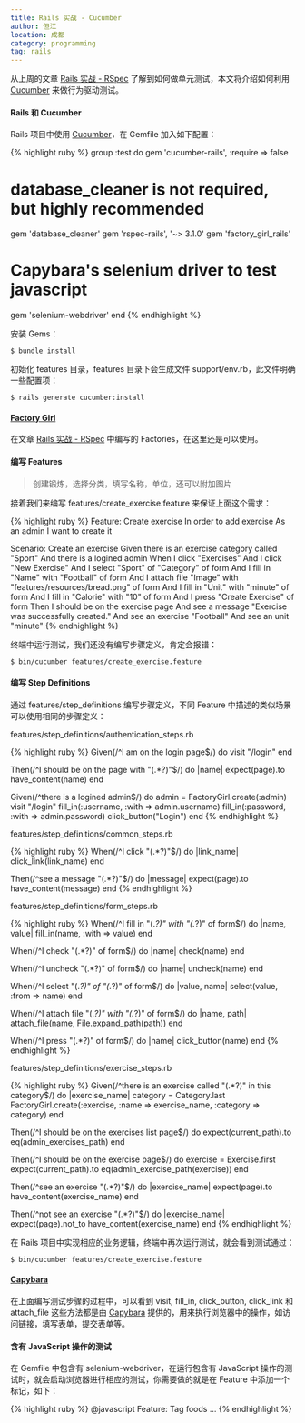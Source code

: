 ```yaml
---
title: Rails 实战 - Cucumber
author: 但江
location: 成都
category: programming
tag: rails
---
```


从上周的文章 [Rails 实战 - RSpec][1] 了解到如何做单元测试，本文将介绍如何利用 [Cucumber][2] 来做行为驱动测试。

#### Rails 和 Cucumber

Rails 项目中使用 [Cucumber][2]，在 Gemfile 加入如下配置：

{% highlight ruby %}
group :test do
  gem 'cucumber-rails', :require => false
  # database_cleaner is not required, but highly recommended
  gem 'database_cleaner'
  gem 'rspec-rails', '~> 3.1.0'
  gem 'factory_girl_rails'
  # Capybara's selenium driver to test javascript
  gem 'selenium-webdriver'
end
{% endhighlight %}

安装 Gems：

	$ bundle install

初始化 features 目录，features 目录下会生成文件 support/env.rb，此文件明确一些配置项：

	$ rails generate cucumber:install

#### [Factory Girl][3]

在文章 [Rails 实战 - RSpec][1] 中编写的 Factories，在这里还是可以使用。

#### 编写 Features

> 创建锻炼，选择分类，填写名称，单位，还可以附加图片

接着我们来编写 features/create_exercise.feature 来保证上面这个需求：

{% highlight ruby %}
Feature: Create exercise
  In order to add exercise
  As an admin
  I want to create it

  Scenario: Create an exercise
    Given there is an exercise category called "Sport"
    And there is a logined admin
    When I click "Exercises"
    And I click "New Exercise"
    And I select "Sport" of "Category" of form
    And I fill in "Name" with "Football" of form
    And I attach file "Image" with "features/resources/bread.png" of form 
    And I fill in "Unit" with "minute" of form
    And I fill in "Calorie" with "10" of form
    And I press "Create Exercise" of form
    Then I should be on the exercise page
    And see a message "Exercise was successfully created."
    And see an exercise "Football"
    And see an unit "minute"
{% endhighlight %}

终端中运行测试，我们还没有编写步骤定义，肯定会报错：

	$ bin/cucumber features/create_exercise.feature

#### 编写 Step Definitions

通过 features/step_definitions 编写步骤定义，不同 Feature 中描述的类似场景可以使用相同的步骤定义：

features/step_definitions/authentication_steps.rb

{% highlight ruby %}
Given(/^I am on the login page$/) do
  visit "/login"
end

Then(/^I should be on the page with "(.*?)"$/) do |name|
  expect(page).to have_content(name)
end

Given(/^there is a logined admin$/) do
  admin = FactoryGirl.create(:admin)
  visit "/login"
  fill_in(:username, :with => admin.username)
  fill_in(:password, :with => admin.password)
  click_button("Login")
end
{% endhighlight %}

features/step_definitions/common_steps.rb

{% highlight ruby %}
When(/^I click "(.*?)"$/) do |link_name|
  click_link(link_name)
end

Then(/^see a message "(.*?)"$/) do |message|
  expect(page).to have_content(message)
end
{% endhighlight %}

features/step_definitions/form_steps.rb

{% highlight ruby %}
When(/^I fill in "(.*?)" with "(.*?)" of form$/) do |name, value|
  fill_in(name, :with => value)
end

When(/^I check "(.*?)" of form$/) do |name|
  check(name)
end

When(/^I uncheck "(.*?)" of form$/) do |name|
  uncheck(name)
end

When(/^I select "(.*?)" of "(.*?)" of form$/) do |value, name|
  select(value, :from => name)
end

When(/^I attach file "(.*?)" with "(.*?)" of form$/) do |name, path|
  attach_file(name, File.expand_path(path))
end

When(/^I press "(.*?)" of form$/) do |name|
  click_button(name)
end
{% endhighlight %}

features/step_definitions/exercise_steps.rb

{% highlight ruby %}
Given(/^there is an exercise called "(.*?)" in this category$/) do |exercise_name|
  category = Category.last
  FactoryGirl.create(:exercise, :name => exercise_name, :category => category)
end

Then(/^I should be on the exercises list page$/) do
  expect(current_path).to eq(admin_exercises_path)
end

Then(/^I should be on the exercise page$/) do
  exercise = Exercise.first
  expect(current_path).to eq(admin_exercise_path(exercise))
end

Then(/^see an exercise "(.*?)"$/) do |exercise_name|
  expect(page).to have_content(exercise_name)
end

Then(/^not see an exercise "(.*?)"$/) do |exercise_name|
  expect(page).not_to have_content(exercise_name)
end
{% endhighlight %}

在 Rails 项目中实现相应的业务逻辑，终端中再次运行测试，就会看到测试通过：

	$ bin/cucumber features/create_exercise.feature

#### [Capybara][4]

在上面编写测试步骤的过程中，可以看到 visit, fill_in, click_button, click_link 和 attach_file 这些方法都是由 [Capybara][4] 提供的，用来执行浏览器中的操作，如访问链接，填写表单，提交表单等。

#### 含有 JavaScript 操作的测试

在 Gemfile 中包含有 selenium-webdriver，在运行包含有 JavaScript 操作的测试时，就会启动浏览器进行相应的测试，你需要做的就是在 Feature 中添加一个标记，如下：

{% highlight ruby %}
@javascript
Feature: Tag foods
...
{% endhighlight %}

[1]: /programming/2015/07/05/rails-in-action-rspec/
[2]: https://cucumber.io
[3]: https://github.com/thoughtbot/factory_girl
[4]: https://github.com/jnicklas/capybara
